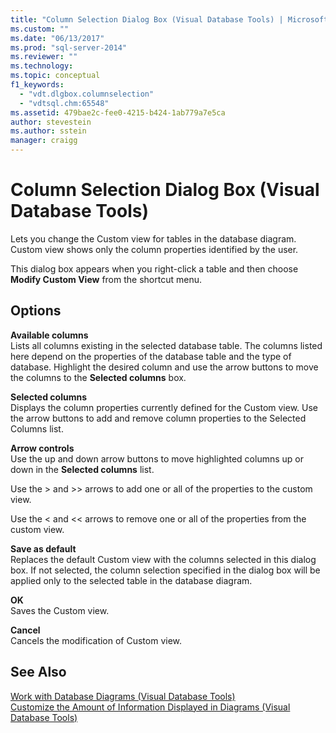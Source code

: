 ```yaml
---
title: "Column Selection Dialog Box (Visual Database Tools) | Microsoft Docs"
ms.custom: ""
ms.date: "06/13/2017"
ms.prod: "sql-server-2014"
ms.reviewer: ""
ms.technology:
ms.topic: conceptual
f1_keywords: 
  - "vdt.dlgbox.columnselection"
  - "vdtsql.chm:65548"
ms.assetid: 479bae2c-fee0-4215-b424-1ab779a7e5ca
author: stevestein
ms.author: sstein
manager: craigg
---
```

# Column Selection Dialog Box (Visual Database Tools)
  Lets you change the Custom view for tables in the database diagram. Custom view shows only the column properties identified by the user.  
  
 This dialog box appears when you right-click a table and then choose **Modify Custom View** from the shortcut menu.  
  
## Options  
 **Available columns**  
 Lists all columns existing in the selected database table. The columns listed here depend on the properties of the database table and the type of database. Highlight the desired column and use the arrow buttons to move the columns to the **Selected columns** box.  
  
 **Selected columns**  
 Displays the column properties currently defined for the Custom view. Use the arrow buttons to add and remove column properties to the Selected Columns list.  
  
 **Arrow controls**  
 Use the up and down arrow buttons to move highlighted columns up or down in the **Selected columns** list.  
  
 Use the > and >> arrows to add one or all of the properties to the custom view.  
  
 Use the < and << arrows to remove one or all of the properties from the custom view.  
  
 **Save as default**  
 Replaces the default Custom view with the columns selected in this dialog box. If not selected, the column selection specified in the dialog box will be applied only to the selected table in the database diagram.  
  
 **OK**  
 Saves the Custom view.  
  
 **Cancel**  
 Cancels the modification of Custom view.  
  
## See Also  
 [Work with Database Diagrams &#40;Visual Database Tools&#41;](visual-database-tools.md)   
 [Customize the Amount of Information Displayed in Diagrams &#40;Visual Database Tools&#41;](customize-the-amount-of-information-displayed-in-diagrams-visual-database-tools.md)  
  
  
